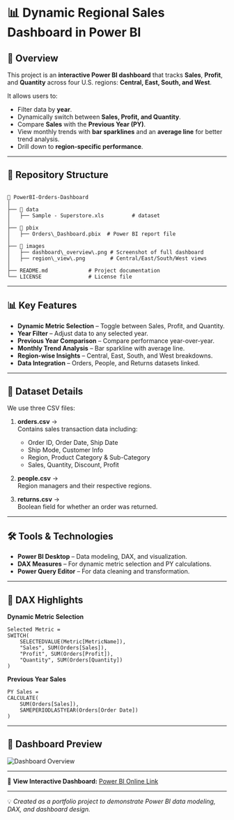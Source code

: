 
# 📊 Dynamic Regional Sales Dashboard in Power BI

## 📌 Overview
This project is an **interactive Power BI dashboard** that tracks **Sales**, **Profit**, and **Quantity** across four U.S. regions: **Central, East, South, and West**.

It allows users to:
- Filter data by **year**.
- Dynamically switch between **Sales, Profit, and Quantity**.
- Compare **Sales** with the **Previous Year (PY)**.
- View monthly trends with **bar sparklines** and an **average line** for better trend analysis.
- Drill down to **region-specific performance**.

---

## 📂 Repository Structure
```

📁 PowerBI-Orders-Dashboard
│
├── 📂 data
│   ├── Sample - Superstore.xls         # dataset
│
├── 📂 pbix
│   ├── Orders\_Dashboard.pbix  # Power BI report file
│
├── 📂 images
│   ├── dashboard\_overview\.png # Screenshot of full dashboard
│   ├── region\_view\.png        # Central/East/South/West views
│
├── README.md             # Project documentation
└── LICENSE               # License file

````

---

## 📊 Key Features
- **Dynamic Metric Selection** – Toggle between Sales, Profit, and Quantity.
- **Year Filter** – Adjust data to any selected year.
- **Previous Year Comparison** – Compare performance year-over-year.
- **Monthly Trend Analysis** – Bar sparkline with average line.
- **Region-wise Insights** – Central, East, South, and West breakdowns.
- **Data Integration** – Orders, People, and Returns datasets linked.

---

## 📂 Dataset Details
We use three CSV files:

1. **orders.csv** →  
   Contains sales transaction data including:
   - Order ID, Order Date, Ship Date
   - Ship Mode, Customer Info
   - Region, Product Category & Sub-Category
   - Sales, Quantity, Discount, Profit

2. **people.csv** →  
   Region managers and their respective regions.

3. **returns.csv** →  
   Boolean field for whether an order was returned.

---

## 🛠 Tools & Technologies
- **Power BI Desktop** – Data modeling, DAX, and visualization.
- **DAX Measures** – For dynamic metric selection and PY calculations.
- **Power Query Editor** – For data cleaning and transformation.

---

## 🧮 DAX Highlights

**Dynamic Metric Selection**
```DAX
Selected Metric =
SWITCH(
    SELECTEDVALUE(Metric[MetricName]),
    "Sales", SUM(Orders[Sales]),
    "Profit", SUM(Orders[Profit]),
    "Quantity", SUM(Orders[Quantity])
)
````

**Previous Year Sales**

```DAX
PY Sales =
CALCULATE(
    SUM(Orders[Sales]),
    SAMEPERIODLASTYEAR(Orders[Order Date])
)
```

---

## 📸 Dashboard Preview

![Dashboard Overview](images/dashboard_overview.png)

---

🔗 **View Interactive Dashboard:** [Power BI Online Link](https://app.powerbi.com/view?r=eyJrIjoiYzBlYjg4MGQtMDFkNy00ODIxLTk0YmMtMTUwZjY1NjhiOTkwIiwidCI6IjVkNmI5ZmM3LWJiZjktNDM5YS04ZWQ0LWNmMjhjY2JiNzFkOCJ9)

---

💡 *Created as a portfolio project to demonstrate Power BI data modeling, DAX, and dashboard design.*
